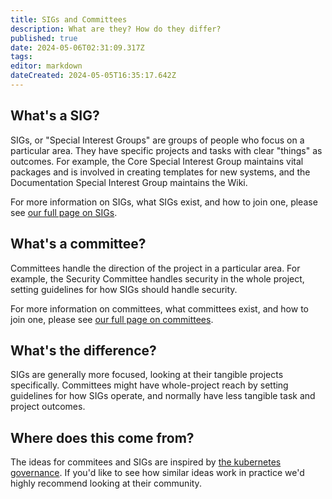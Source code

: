 ```yaml
---
title: SIGs and Committees
description: What are they? How do they differ?
published: true
date: 2024-05-06T02:31:09.317Z
tags: 
editor: markdown
dateCreated: 2024-05-05T16:35:17.642Z
---
```


## What's a SIG?

SIGs, or "Special Interest Groups" are groups of people who focus on a particular area. They have specific projects and tasks with clear "things" as outcomes. For example, the Core Special Interest Group maintains vital packages and is involved in creating templates for new systems, and the Documentation Special Interest Group maintains the Wiki.

For more information on SIGs, what SIGs exist, and how to join one, please see [our full page on SIGs](/community/sigs).

## What's a committee?

Committees handle the direction of the project in a particular area. For example, the Security Committee handles security in the whole project, setting guidelines for how SIGs should handle security.

For more information on committees, what committees exist, and how to join one, please see [our full page on committees](/community/committees).

## What's the difference?

SIGs are generally more focused, looking at their tangible projects specifically. Committees might have whole-project reach by setting guidelines for how SIGs operate, and normally have less tangible task and project outcomes.

## Where does this come from?

The ideas for commitees and SIGs are inspired by [the kubernetes governance](https://github.com/kubernetes/community). If you'd like to see how similar ideas work in practice we'd highly recommend looking at their community.

